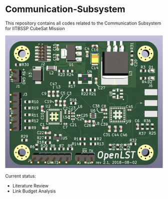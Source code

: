 # Communication-Subsystem
This repository contains all codes related to the Communication Subsystem for IITBSSP CubeSat Mission

![OpenLST Transceiver Board](Images/openlst-board.png)

Current status: 
- Literature Review
- Link Budget Analysis

